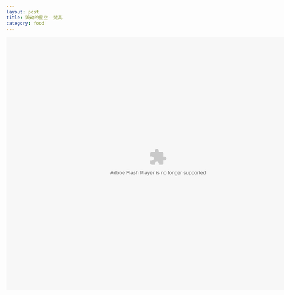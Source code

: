 ```yaml
---
layout: post
title: 流动的星空--梵高
category: food
---
```


<embed src="http://player.youku.com/player.php/sid/XMzUxMTI4NjE2/v.swf" allowFullScreen="true" quality="high" width="800" height="667" align="middle" allowScriptAccess="always" type="application/x-shockwave-flash">
